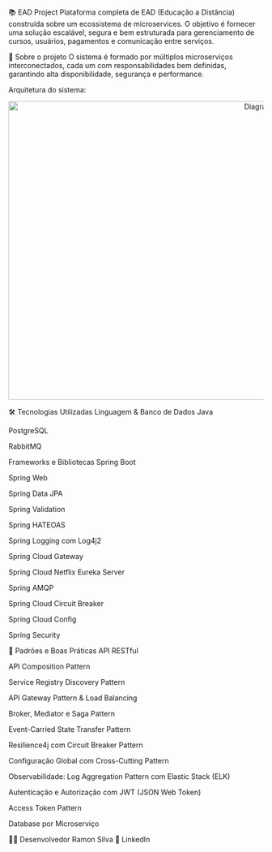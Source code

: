 📚 EAD Project
Plataforma completa de EAD (Educação a Distância) construída sobre um ecossistema de microservices.
O objetivo é fornecer uma solução escalável, segura e bem estruturada para gerenciamento de cursos, usuários, pagamentos e comunicação entre serviços.

📌 Sobre o projeto
O sistema é formado por múltiplos microserviços interconectados, cada um com responsabilidades bem definidas, garantindo alta disponibilidade, segurança e performance.

Arquitetura do sistema:

<p align="center"> <img width="1055" height="589" alt="Diagrama do sistema" src="https://github.com/user-attachments/assets/f74247ef-d071-40d8-ab70-8f8123ea1d01" /> </p>
🛠 Tecnologias Utilizadas
Linguagem & Banco de Dados
Java

PostgreSQL

RabbitMQ

Frameworks e Bibliotecas
Spring Boot

Spring Web

Spring Data JPA

Spring Validation

Spring HATEOAS

Spring Logging com Log4j2

Spring Cloud Gateway

Spring Cloud Netflix Eureka Server

Spring AMQP

Spring Cloud Circuit Breaker

Spring Cloud Config

Spring Security

🎯 Padrões e Boas Práticas
API RESTful

API Composition Pattern

Service Registry Discovery Pattern

API Gateway Pattern & Load Balancing

Broker, Mediator e Saga Pattern

Event-Carried State Transfer Pattern

Resilience4j com Circuit Breaker Pattern

Configuração Global com Cross-Cutting Pattern

Observabilidade: Log Aggregation Pattern com Elastic Stack (ELK)

Autenticação e Autorização com JWT (JSON Web Token)

Access Token Pattern

Database por Microserviço

👨‍💻 Desenvolvedor
Ramon Silva
🔗 LinkedIn
